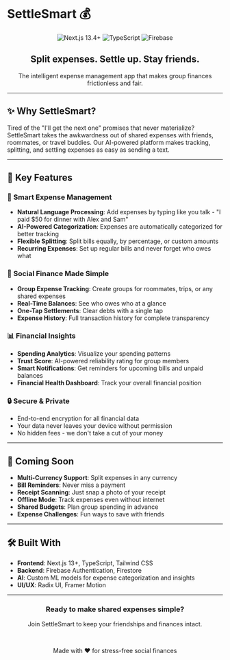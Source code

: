 # SettleSmart 💰

<div align="center">
  <p align="center">
    <img src="https://img.shields.io/badge/Next.js-13.4+-000000?style=for-the-badge&logo=next.js&logoColor=white" alt="Next.js 13.4+">
    <img src="https://img.shields.io/badge/TypeScript-3178C6?style=for-the-badge&logo=typescript&logoColor=white" alt="TypeScript">
    <img src="https://img.shields.io/badge/Firebase-FFCA28?style=for-the-badge&logo=firebase&logoColor=black" alt="Firebase">
  </p>
  <h2>Split expenses. Settle up. Stay friends.</h2>
  <p>The intelligent expense management app that makes group finances frictionless and fair.</p>
</div>

---

## ✨ Why SettleSmart?

Tired of the "I'll get the next one" promises that never materialize? SettleSmart takes the awkwardness out of shared expenses with friends, roommates, or travel buddies. Our AI-powered platform makes tracking, splitting, and settling expenses as easy as sending a text.

---

## 🚀 Key Features

### 🤖 Smart Expense Management
- **Natural Language Processing**: Add expenses by typing like you talk - "I paid $50 for dinner with Alex and Sam"
- **AI-Powered Categorization**: Expenses are automatically categorized for better tracking
- **Flexible Splitting**: Split bills equally, by percentage, or custom amounts
- **Recurring Expenses**: Set up regular bills and never forget who owes what

### 👥 Social Finance Made Simple
- **Group Expense Tracking**: Create groups for roommates, trips, or any shared expenses
- **Real-Time Balances**: See who owes who at a glance
- **One-Tap Settlements**: Clear debts with a single tap
- **Expense History**: Full transaction history for complete transparency

### 📊 Financial Insights
- **Spending Analytics**: Visualize your spending patterns
- **Trust Score**: AI-powered reliability rating for group members
- **Smart Notifications**: Get reminders for upcoming bills and unpaid balances
- **Financial Health Dashboard**: Track your overall financial position

### 🔒 Secure & Private
- End-to-end encryption for all financial data
- Your data never leaves your device without permission
- No hidden fees - we don't take a cut of your money

---

## 🌟 Coming Soon

- **Multi-Currency Support**: Split expenses in any currency
- **Bill Reminders**: Never miss a payment
- **Receipt Scanning**: Just snap a photo of your receipt
- **Offline Mode**: Track expenses even without internet
- **Shared Budgets**: Plan group spending in advance
- **Expense Challenges**: Fun ways to save with friends

---

## 🛠️ Built With

- **Frontend**: Next.js 13+, TypeScript, Tailwind CSS
- **Backend**: Firebase Authentication, Firestore
- **AI**: Custom ML models for expense categorization and insights
- **UI/UX**: Radix UI, Framer Motion

---

<div align="center">
  <h3>Ready to make shared expenses simple?</h3>
  <p>Join SettleSmart to keep your friendships and finances intact.</p>
  <br/>
  <p>Made with ❤️ for stress-free social finances</p>
</div>
